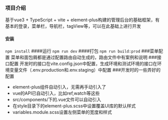 ### 项目介绍
基于vue3 + TypeScript + vite + element-plus构建的管理后台的基础框架，有基本的登录，菜单栏，导航栏，tagView等，可以在此基础上进行开发
#### 安装
`npm install`
####运行
`npm run dev`
####打包
`npm run build:prod`
###菜单配置
菜单和面包屑都是通过配置路由自动生成的，路由文件中有案例和说明
###接口配置
开发时的接口在vite.config.json中配置，生成环境和测试环境的接口在环境变量文件（.env.production和.env.staging）中配置
###开发时的一些弄好的配置
- element-plus组件自动引入，无需再手动引入了
- vue的API已自动引入，比如ref,watch等这些
- src/components/下的.vue文件可以自动引入
- 在style目录下的element-plus.scss中设置覆盖UI库的默认样式
- variables.module.scss设置左侧菜单的宽度和样式
